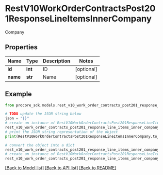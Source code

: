 # RestV10WorkOrderContractsPost201ResponseLineItemsInnerCompany

Company

## Properties

Name | Type | Description | Notes
------------ | ------------- | ------------- | -------------
**id** | **int** | ID | [optional] 
**name** | **str** | Name | [optional] 

## Example

```python
from procore_sdk.models.rest_v10_work_order_contracts_post201_response_line_items_inner_company import RestV10WorkOrderContractsPost201ResponseLineItemsInnerCompany

# TODO update the JSON string below
json = "{}"
# create an instance of RestV10WorkOrderContractsPost201ResponseLineItemsInnerCompany from a JSON string
rest_v10_work_order_contracts_post201_response_line_items_inner_company_instance = RestV10WorkOrderContractsPost201ResponseLineItemsInnerCompany.from_json(json)
# print the JSON string representation of the object
print(RestV10WorkOrderContractsPost201ResponseLineItemsInnerCompany.to_json())

# convert the object into a dict
rest_v10_work_order_contracts_post201_response_line_items_inner_company_dict = rest_v10_work_order_contracts_post201_response_line_items_inner_company_instance.to_dict()
# create an instance of RestV10WorkOrderContractsPost201ResponseLineItemsInnerCompany from a dict
rest_v10_work_order_contracts_post201_response_line_items_inner_company_from_dict = RestV10WorkOrderContractsPost201ResponseLineItemsInnerCompany.from_dict(rest_v10_work_order_contracts_post201_response_line_items_inner_company_dict)
```
[[Back to Model list]](../README.md#documentation-for-models) [[Back to API list]](../README.md#documentation-for-api-endpoints) [[Back to README]](../README.md)


